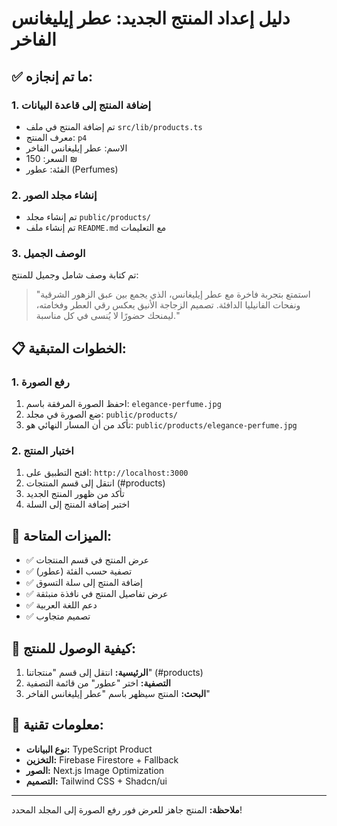 # دليل إعداد المنتج الجديد: عطر إيليغانس الفاخر

## ✅ ما تم إنجازه:

### 1. إضافة المنتج إلى قاعدة البيانات
- تم إضافة المنتج في ملف `src/lib/products.ts`
- معرف المنتج: `p4`
- الاسم: عطر إيليغانس الفاخر
- السعر: 150 ₪
- الفئة: عطور (Perfumes)

### 2. إنشاء مجلد الصور
- تم إنشاء مجلد `public/products/`
- تم إنشاء ملف `README.md` مع التعليمات

### 3. الوصف الجميل
تم كتابة وصف شامل وجميل للمنتج:
> "استمتع بتجربة فاخرة مع عطر إيليغانس، الذي يجمع بين عبق الزهور الشرقية ونفحات الفانيليا الدافئة. تصميم الزجاجة الأنيق يعكس رقي العطر وفخامته، ليمنحك حضورًا لا يُنسى في كل مناسبة."

## 📋 الخطوات المتبقية:

### 1. رفع الصورة
1. احفظ الصورة المرفقة باسم: `elegance-perfume.jpg`
2. ضع الصورة في مجلد: `public/products/`
3. تأكد من أن المسار النهائي هو: `public/products/elegance-perfume.jpg`

### 2. اختبار المنتج
1. افتح التطبيق على: `http://localhost:3000`
2. انتقل إلى قسم المنتجات (#products)
3. تأكد من ظهور المنتج الجديد
4. اختبر إضافة المنتج إلى السلة

## 🎯 الميزات المتاحة:

- ✅ عرض المنتج في قسم المنتجات
- ✅ تصفية حسب الفئة (عطور)
- ✅ إضافة المنتج إلى سلة التسوق
- ✅ عرض تفاصيل المنتج في نافذة منبثقة
- ✅ دعم اللغة العربية
- ✅ تصميم متجاوب

## 📱 كيفية الوصول للمنتج:

1. **الرئيسية:** انتقل إلى قسم "منتجاتنا" (#products)
2. **التصفية:** اختر "عطور" من قائمة التصفية
3. **البحث:** المنتج سيظهر باسم "عطر إيليغانس الفاخر"

## 🔧 معلومات تقنية:

- **نوع البيانات:** TypeScript Product
- **التخزين:** Firebase Firestore + Fallback
- **الصور:** Next.js Image Optimization
- **التصميم:** Tailwind CSS + Shadcn/ui

---

**ملاحظة:** المنتج جاهز للعرض فور رفع الصورة إلى المجلد المحدد! 